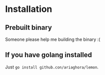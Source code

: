 # Installation

## Prebuilt binary

Someone please help me building the binary :(

## If you have golang installed

Just `go install github.con/ariaghora/lemon`.